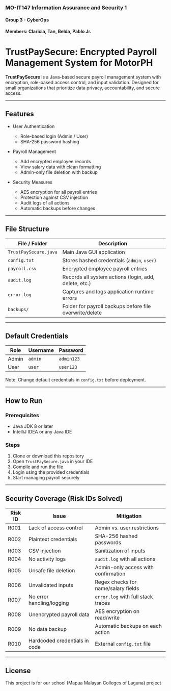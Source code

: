 ### MO-IT147 Information Assurance and Security 1
#### Group 3 - CyberOps
#### Members: Claricia, Tan, Belda, Pablo Jr.

# TrustPaySecure: Encrypted Payroll Management System for MotorPH

**TrustPaySecure** is a Java-based secure payroll management system with encryption, role-based access control, and input validation. Designed for small organizations that prioritize data privacy, accountability, and secure access.

---

## Features

- User Authentication
  - Role-based login (Admin / User)
  - SHA-256 password hashing

- Payroll Management
  - Add encrypted employee records
  - View salary data with clean formatting
  - Admin-only file deletion with backup

- Security Measures
  - AES encryption for all payroll entries
  - Protection against CSV injection
  - Audit logs of all actions
  - Automatic backups before changes

---

## File Structure

| File / Folder      | Description                                           |
|--------------------|-------------------------------------------------------|
| `TrustPaySecure.java` | Main Java GUI application                          |
| `config.txt`       | Stores hashed credentials (`admin`, `user`)           |
| `payroll.csv`      | Encrypted employee payroll entries                    |
| `audit.log`        | Records all system actions (login, add, delete, etc.) |
| `error.log`        | Captures and logs application runtime errors          |
| `backups/`         | Folder for payroll backups before file overwrite/delete |

---

## Default Credentials

| Role    | Username | Password  |
|---------|----------|-----------|
| Admin   | `admin`  | `admin123`|
| User    | `user`   | `user123` |

Note: Change default credentials in `config.txt` before deployment.

---

## How to Run

### Prerequisites
- Java JDK 8 or later
- IntelliJ IDEA or any Java IDE

### Steps

1. Clone or download this repository
2. Open `TrustPaySecure.java` in your IDE
3. Compile and run the file
4. Login using the provided credentials
5. Start managing payroll securely

---

## Security Coverage (Risk IDs Solved)

| Risk ID | Issue                                 | Mitigation                           |
|---------|----------------------------------------|---------------------------------------|
| R001    | Lack of access control                | Admin vs. user restrictions           |
| R002    | Plaintext credentials                 | SHA-256 hashed passwords              |
| R003    | CSV injection                         | Sanitization of inputs                |
| R004    | No activity logs                      | `audit.log` with all actions          |
| R005    | Unsafe file deletion                  | Admin-only access with confirmation   |
| R006    | Unvalidated inputs                    | Regex checks for name/salary fields   |
| R007    | No error handling/logging             | `error.log` with full stack traces    |
| R008    | Unencrypted payroll data              | AES encryption on read/write          |
| R009    | No data backup                        | Automatic backups on each action      |
| R010    | Hardcoded credentials in code         | External `config.txt` file            |

---

## License

This project is for our school (Mapua Malayan Colleges of Laguna) project

